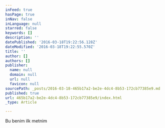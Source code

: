 ```yaml
---
inFeed: true
hasPage: true
inNav: false
inLanguage: null
starred: false
keywords: []
description: ''
datePublished: '2016-03-18T19:22:56.128Z'
dateModified: '2016-03-18T19:22:55.570Z'
title: ''
author: []
authors: []
publisher:
  name: null
  domain: null
  url: null
  favicon: null
sourcePath: _posts/2016-03-18-465b17a2-be2e-4dc4-8b53-172cb77385e9.md
published: true
url: 465b17a2-be2e-4dc4-8b53-172cb77385e9/index.html
_type: Article

---
```

Bu benim ilk metnim